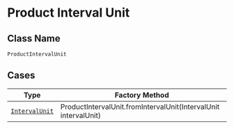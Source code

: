 
# Product Interval Unit

## Class Name

`ProductIntervalUnit`

## Cases

| Type | Factory Method |
|  --- | --- |
| [`IntervalUnit`](../../../doc/models/interval-unit.md) | ProductIntervalUnit.fromIntervalUnit(IntervalUnit intervalUnit) |

